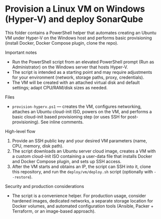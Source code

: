 # Provision a Linux VM on Windows (Hyper-V) and deploy SonarQube

This folder contains a PowerShell helper that automates creating an Ubuntu VM under Hyper-V on the Windows host and performs basic provisioning (install Docker, Docker Compose plugin, clone the repo).

Important notes

- Run the PowerShell script from an elevated PowerShell prompt (Run as Administrator) on the Windows server that hosts Hyper-V.
- The script is intended as a starting point and may require adjustments for your environment (network, storage paths, proxy, credentials).
- The VM will be created with an attached virtual disk and default settings; adapt CPU/RAM/disk sizes as needed.

Files

- `provision-hyperv.ps1` — creates the VM, configures networking, attaches an Ubuntu cloud-init ISO, powers on the VM, and performs a basic cloud-init based provisioning step (or uses SSH for post-provisioning). See inline comments.

High-level flow

1. Provide an SSH public key and your desired VM parameters (name, CPU, memory, disk path).
2. The script downloads an Ubuntu server cloud image, creates a VM with a custom cloud-init ISO containing a user-data file that installs Docker and Docker Compose plugin, and sets up SSH access.
3. After the VM starts and obtains an IP, the script can SSH into it, clone this repository, and run the `deploy/vm/deploy.sh` script (optionally with `--restore`).

Security and production considerations

- The script is a convenience helper. For production usage, consider hardened images, dedicated networks, a separate storage location for Docker volumes, and automated configuration tools (Ansible, Packer + Terraform, or an image-based approach).
